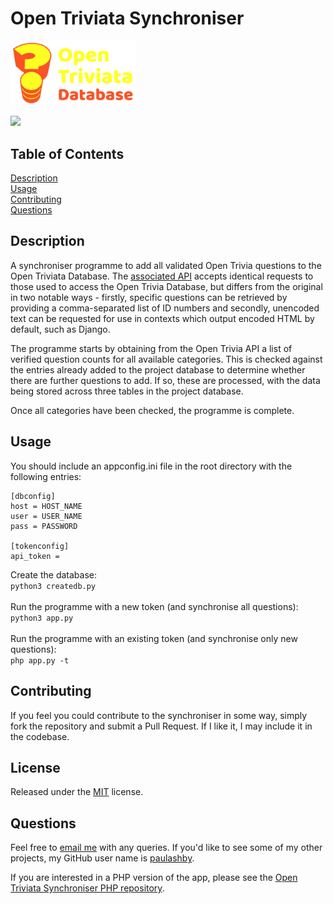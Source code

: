 # Open Triviata Synchroniser


<img src="./img/open-triviata-logo.svg" width="200" alt="Open Triviata logo"><br />


  [<img src="https://img.shields.io/badge/License-MIT-yellow.svg">](https://opensource.org/licenses/MIT)

## Table of Contents

[Description](#description)<br />[Usage](#usage)<br />[Contributing](#contributing)<br />[Questions](#questions)<br />

## Description
A synchroniser programme to add all validated Open Trivia questions to the Open Triviata Database. The [associated API](https://github.com/paulashby/open-triviata-api) accepts identical requests to those used to access the Open Trivia Database, but differs from the original in two notable ways - firstly, specific questions can be retrieved by providing a comma-separated list of ID numbers and secondly, unencoded text can be requested for use in contexts which output encoded HTML by default, such as Django.

The programme starts by obtaining from the Open Trivia API a list of verified question counts for all available categories. This is checked against the entries already added to the project database to determine whether there are further questions to add. If so, these are processed, with the data being stored across three tables in the project database.

Once all categories have been checked, the programme is complete.

## Usage
You should include an appconfig.ini file in the root directory with the following entries:
```
[dbconfig]
host = HOST_NAME
user = USER_NAME
pass = PASSWORD

[tokenconfig]
api_token = 
```
Create the database:<br />
```python3 createdb.py```<br /><br />
Run the programme with a new token (and synchronise all questions):<br />
```python3 app.py```<br /><br />
Run the programme with an existing token (and synchronise only new questions):<br />
```php app.py -t```

## Contributing

If you feel you could contribute to the synchroniser in some way, simply fork the repository and submit a Pull Request. If I like it, I may include it in the codebase.
  
## License
  
Released under the [MIT](https://opensource.org/licenses/MIT) license.

## Questions

Feel free to [email me](mailto:paul@primitive.co?subject=OpenTriviataSynchroniser%20query%20from%20GitHub) with any queries. If you'd like to see some of my other projects, my GitHub user name is [paulashby](https://github.com/paulashby).


If you are interested in a PHP version of the app, please see the [Open Triviata Synchroniser PHP repository](https://github.com/paulashby/open-triviata-synchroniser-php).


